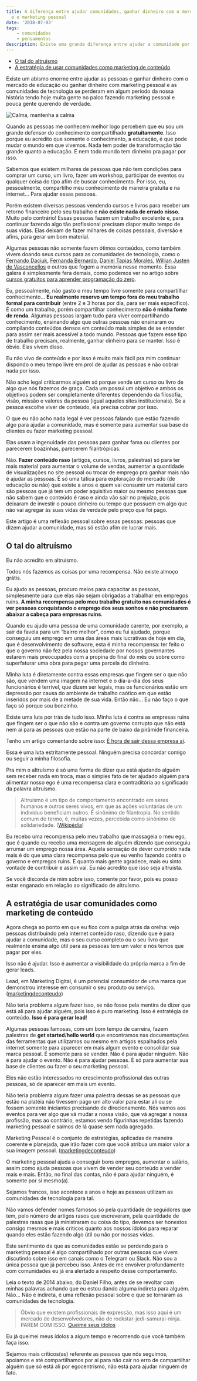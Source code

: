 ```yaml
---
title: A diferença entre ajudar comunidades, ganhar dinheiro com o mercado de educação
  e o marketing pessoal
date: '2018-07-03'
tags:
    - comunidades
    - pensamentos
description: Existe uma grande diferença entre ajudar a comunidade por ajudar, trabalhar com isso e fazer as coisas somente por marketing pessoal
---
```

<!-- vscode-markdown-toc -->
* [O tal do altruísmo](#Otaldoaltrusmo)
* [A estratégia de usar comunidades como marketing de conteúdo](#Aestratgiadeusarcomunidadescomomarketingdecontedo)

<!-- vscode-markdown-toc-config
	numbering=false
	autoSave=true
	/vscode-markdown-toc-config -->
<!-- /vscode-markdown-toc -->

Existe um abismo enorme entre ajudar as pessoas e ganhar dinheiro com o mercado de educação ou ganhar dinheiro com marketing pessoal e as comunidades de tecnologia se perderam em algum período da nossa história tendo hoje muita gente no palco fazendo marketing pessoal e pouca gente querendo de verdade.

![Calma, mantenha a calma]({{site.postsImagesPath}}keep-calm-and-keep-calm.jpeg)

Quando as pessoas me conhecem melhor logo percebem que eu sou um grande defensor do conhecimento compartilhado **gratuitamente**. Isso porque eu acredito que somente o conhecimento, a educação, é que pode mudar o mundo em que vivemos. Nada tem poder de transformação tão grande quanto a educação. E nem todo mundo tem dinheiro pra pagar por isso.

Sabemos que existem milhares de pessoas que não tem condições para comprar um curso, um livro, fazer um workshop, participar de eventos ou qualquer coisa do tipo afim de buscar conhecimento. Por isso, eu, pessoalmente, compartilho meu conhecimento de maneira gratuita e na internet… Para ajudar essas pessoas.

Porém existem diversas pessoas vendendo cursos e livros para receber um retorno financeiro pelo seu trabalho e **não existe nada de errado nisso**. Muito pelo contrário! Essas pessoas fazem um trabalho excelente e, para continuar fazendo algo tão profissional precisam dispor muito tempo de suas vidas. Elas deixam de fazer milhares de coisas pessoais, diversão e afins, para gerar um bom material.

Algumas pessoas não somente fazem ótimos conteúdos, como também vivem doando seus cursos para as comunidades de tecnologia, como o [Fernando Daciuk](https://medium.com/@fdaciuk), [Fernanda Bernardo](https://medium.com/@fernandabernardo), [Daniel Tapias Morales](https://medium.com/@tapmorales), [Willian Justen de Vasconcellos](https://medium.com/@willianjustendevasconcellos) e outros que fogem a memória nesse momento. Essa galera é simplesmente fera demais, como podemos ver no artigo sobre [cursos gratuitos para aprender programação do zero](https://medium.com/trainingcenter/trilha-de-estudos-com-cursos-gratuitos-para-aprender-programa%C3%A7%C3%A3o-do-zero-2758f3d0190).

Eu, pessoalmente, não gasto o meu tempo livre somente para compartilhar conhecimento… **Eu realmente reservo um tempo fora do meu trabalho formal para contribuir** (entre 2 e 3 horas por dia, para ser mais específico). É como um trabalho, porém compartilhar conhecimento **não é minha fonte de renda**. Algumas pessoas largam tudo para viver compartilhando conhecimento, ensinando algo que outras pessoas não ensinaram ou compilando conteúdos densos em conteúdo mais simples de se entender para assim ser mais acessível a todo mundo. Pessoas que fazem esse tipo de trabalho precisam, realmente, ganhar dinheiro para se manter. Isso é óbvio. Elas vivem disso.

Eu não vivo de conteúdo e por isso é muito mais fácil pra mim continuar dispondo o meu tempo livre em prol de ajudar as pessoas e não cobrar nada por isso.

Não acho legal criticarmos alguém só porque vende um curso ou livro de algo que nós fazemos de graça. Cada um possui um objetivo e ambos os objetivos podem ser completamente diferentes dependendo da filosofia, visão, missão e valores da pessoa (igual aqueles sites institucionais). Se a pessoa escolhe viver de conteúdo, ela precisa cobrar por isso.

O que eu não acho nada legal é ver pessoas falando que estão fazendo algo para ajudar a comunidade, mas é somente para aumentar sua base de clientes ou fazer marketing pessoal.

Elas usam a ingenuidade das pessoas para ganhar fama ou clientes por parecerem boazinhas, parecerem filantrópicas.

Não. **Fazer conteúdo raso** (artigos, cursos, livros, palestras) só para ter mais material para aumentar o volume de vendas, aumentar a quantidade de visualizações no site pessoal ou trocar de emprego pra ganhar mais não é ajudar as pessoas. É só uma tática para exploração do mercado (de educação ou não) que existe a anos e quem vai consumir um material caro são pessoas que já tem um poder aquisitivo maior ou mesmo pessoas que não sabem que o conteúdo é raso e ainda vão sair no prejuízo, pois deixaram de investir o pouco dinheiro ou tempo que possuem em algo que não vai agregar às suas vidas de verdade pelo preço que foi pago.

Este artigo é uma reflexão pessoal sobre essas pessoas: pessoas que dizem ajudar a comunidade, mas só estão afim de lucrar mais.

## <a name='Otaldoaltrusmo'></a>O tal do altruísmo

Eu não acredito em altruísmo.

Todos nós fazemos as coisas por uma recompensa. Não existe almoço grátis.

Eu ajudo as pessoas, procuro meios para capacitar as pessoas, simplesmente para que elas não sejam obrigadas a trabalhar em empregos ruins. **A minha recompensa pelo meu trabalho gratuito nas comunidades é ver pessoas conquistando o emprego dos seus sonhos e não precisarem abaixar a cabeça para empresas ruins**.

Quando eu ajudo uma pessoa de uma comunidade carente, por exemplo, a sair da favela para um “bairro melhor”, como eu fui ajudado, porque conseguiu um emprego em uma das áreas mais lucrativas de hoje em dia, que é desenvolvimento de software, esta é minha recompensa: ter feito o que o governo não fez pela nossa sociedade por nossos governantes estarem mais preocupados com a propina do final do mês ou sobre como superfaturar uma obra para pegar uma parcela do dinheiro.

Minha luta é diretamente contra essas empresas que fingem ser o que não são, que vendem uma imagem na internet e o dia-a-dia dos seus funcionários é terrível, que dizem ser legais, mas os funcionários estão em depressão por causa do ambiente de trabalho caótico em que estão inseridos por mais de a metade de sua vida. Então não… Eu não faço o que faço só porque sou bonzinho.

Existe uma luta por trás de tudo isso. Minha luta é contra as empresas ruins que fingem ser o que não são e contra um governo corrupto que não está nem aí para as pessoas que estão na parte de baixo da pirâmide financeira.

Tenho um artigo comentando sobre isso: [É hora de sair dessa empresa aí](/posts/É-hora-de-sair-dessa-empresa-aí/).

Essa é uma luta estritamente pessoal. Ninguém precisa concordar comigo ou seguir a minha filosofia.

Pra mim o altruísmo é só uma forma de dizer que está ajudando alguém sem receber nada em troca, mas o simples fato de ter ajudado alguém para alimentar nosso ego é uma recompensa clara e contraditória ao significado da palavra altruísmo.

> Altruísmo é um tipo de comportamento encontrado em seres humanos e outros seres vivos, em que as ações voluntárias de um indivíduo beneficiam outros. É sinônimo de filantropia. No sentido comum do termo, é, muitas vezes, percebida como sinônimo de solidariedade. ([Wikipédia](https://pt.wikipedia.org/wiki/Altru%C3%ADsmo))

Eu recebo uma recompensa pelo meu trabalho que massageia o meu ego, que é quando eu recebo uma mensagem de alguém dizendo que conseguiu arrumar um emprego nossa área. Aquela sensação de dever cumprido nada mais é do que uma clara recompensa pelo que eu venho fazendo contra o governo e empregos ruins. E quanto mais gente agradece, mais eu sinto vontade de contribuir e assim vai. Eu não acredito que isso seja altruísta.

Se você discorda de mim sobre isso, comente por favor, pois eu posso estar enganado em relação ao significado de altruísmo.



## <a name='Aestratgiadeusarcomunidadescomomarketingdecontedo'></a>A estratégia de usar comunidades como marketing de conteúdo

Agora chega ao ponto em que eu fico com a pulga atrás da orelha: vejo pessoas distribuindo pela internet conteúdo raso, dizendo que é para ajudar a comunidade, mas o seu curso completo ou o seu livro que realmente ensina algo útil para as pessoas tem um valor e nós temos que pagar por eles.

Isso não é ajudar. Isso é aumentar a visibilidade da própria marca a fim de gerar leads.

Lead, em Marketing Digital, é um potencial consumidor de uma marca que demonstrou interesse em consumir o seu produto ou serviço. ([marketingdeconteudo](https://marketingdeconteudo.com/o-que-e-lead/))

Não teria problema algum fazer isso, se não fosse pela mentira de dizer que está ali para ajudar alguém, pois isso é puro marketing. Isso é estratégia de conteúdo. **Isso é para gerar lead**!

Algumas pessoas famosas, com um bom tempo de carreira, fazem palestras de **get started**/**hello world** que encontramos nas documentações das ferramentas que utilizamos ou mesmo em artigos espalhados pela internet somente para aparecer em mais algum evento e consolidar sua marca pessoal. É somente para se vender. Não é para ajudar ninguém. Não é para ajudar o evento. Não é para ajudar pessoas. É só para aumentar sua base de clientes ou fazer o seu marketing pessoal.

Eles não estão interessados no crescimento profissional das outras pessoas, só de aparecer em mais um evento.

Não teria problema algum fazer uma palestra dessas se as pessoas que estão na platéia não tivessem pago um alto valor para estar ali ou se fossem somente iniciantes precisando de direcionamento. Nós vamos aos eventos para ver algo que vá mudar a nossa visão, que vá agregar a nossa profissão, mas ao contrário, estamos vendo figurinhas repetidas fazendo marketing pessoal e saímos de lá quase sem nada agregado.

Marketing Pessoal é o conjunto de estratégias, aplicadas de maneira coerente e planejada, que irão fazer com que você atribua um maior valor a sua imagem pessoal. ([marketingdeconteudo](https://marketingdeconteudo.com/marketing-pessoal/))

O marketing pessoal ajuda a conseguir bons empregos, aumentar o salário, assim como ajuda pessoas que vivem de vender seu conteúdo a vender mais e mais. Então, no final das contas, não é para ajudar ninguém, é somente por sí mesmo(a).

Sejamos francos, isso acontece a anos e hoje as pessoas utilizam as comunidades de tecnologia para tal.

Não vamos defender nomes famosos só pela quantidade de seguidores que tem, pelo número de artigos rasos que escreveram, pela quantidade de palestras rasas que já ministraram ou coisa do tipo, devemos ser honestos consigo mesmos e mais críticos quanto aos nossos ídolos para reparar quando eles estão fazendo algo útil ou não por nossas vidas.

Este sentimento de que as comunidades estão se perdendo para o marketing pessoal é algo compartilhado por outras pessoas que vivem discutindo sobre isso em canais como o Telegram ou Slack. Não sou a única pessoa que já percebeu isso. Antes de me envolver profundamente com comunidades eu já era alertado a respeito desse comportamento.

Leia o texto de 2014 abaixo, do Daniel Filho, antes de se revoltar com minhas palavras achando que eu estou dando alguma indireta para alguém. Não… Não é indireta, é uma reflexão pessoal sobre o que se tornaram as comunidades de tecnologia.

> Óbvio que existem profissionais de expressão, mas isso aqui é um mercado de desenvolvedores, não de rockstar-jedi-samurai-ninja. PAREM COM ISSO.
> [Queime seus ídolos](https://danielfilho.github.io/2014/08/20/queime-seus-idolos/)

Eu já queimei meus ídolos a algum tempo e recomendo que você também faça isso.

Sejamos mais críticos(as) referente as pessoas que nós seguimos, apoiamos e até compartilhamos por aí para não cair no erro de compartilhar alguém que só está ali por egocentrismo, não está para ajudar ninguém de fato.

